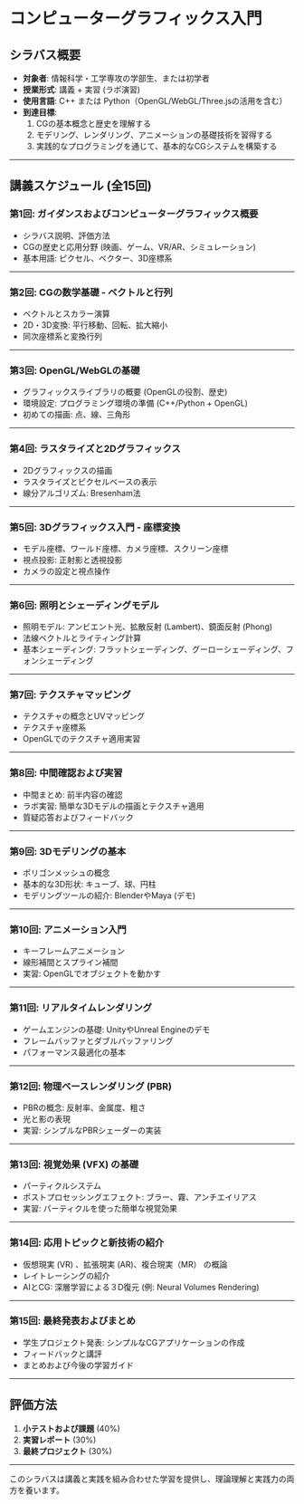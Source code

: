 # コンピューターグラフィックス入門  

## **シラバス概要**  
- **対象者**: 情報科学・工学専攻の学部生、または初学者  
- **授業形式**: 講義 + 実習 (ラボ演習)  
- **使用言語**: C++ または Python（OpenGL/WebGL/Three.jsの活用を含む）  
- **到達目標**:  
  1. CGの基本概念と歴史を理解する  
  2. モデリング、レンダリング、アニメーションの基礎技術を習得する  
  3. 実践的なプログラミングを通じて、基本的なCGシステムを構築する 

---

## **講義スケジュール (全15回)**  

### **第1回: ガイダンスおよびコンピューターグラフィックス概要**  
- シラバス説明、評価方法 
- CGの歴史と応用分野 (映画、ゲーム、VR/AR、シミュレーション)  
- 基本用語: ピクセル、ベクター、3D座標系  

---

### **第2回: CGの数学基礎 - ベクトルと行列**  
- ベクトルとスカラー演算  
- 2D・3D変換: 平行移動、回転、拡大縮小  
- 同次座標系と変換行列  

---

### **第3回: OpenGL/WebGLの基礎**  
- グラフィックスライブラリの概要 (OpenGLの役割、歴史)  
- 環境設定: プログラミング環境の準備 (C++/Python + OpenGL)  
- 初めての描画: 点、線、三角形  

---

### **第4回: ラスタライズと2Dグラフィックス**  
- 2Dグラフィックスの描画  
- ラスタライズとピクセルベースの表示  
- 線分アルゴリズム: Bresenham法  

---

### **第5回: 3Dグラフィックス入門 - 座標変換**  
- モデル座標、ワールド座標、カメラ座標、スクリーン座標  
- 視点投影: 正射影と透視投影  
- カメラの設定と視点操作  

---

### **第6回: 照明とシェーディングモデル**  
- 照明モデル: アンビエント光、拡散反射 (Lambert)、鏡面反射 (Phong)  
- 法線ベクトルとライティング計算  
- 基本シェーディング: フラットシェーディング、グーローシェーディング、フォンシェーディング  

---

### **第7回: テクスチャマッピング**  
- テクスチャの概念とUVマッピング  
- テクスチャ座標系  
- OpenGLでのテクスチャ適用実習  

---

### **第8回: 中間確認および実習**  
- 中間まとめ: 前半内容の確認  
- ラボ実習: 簡単な3Dモデルの描画とテクスチャ適用  
- 質疑応答およびフィードバック  

---

### **第9回: 3Dモデリングの基本**  
- ポリゴンメッシュの概念  
- 基本的な3D形状: キューブ、球、円柱  
- モデリングツールの紹介: BlenderやMaya (デモ)  

---

### **第10回: アニメーション入門**  
- キーフレームアニメーション  
- 線形補間とスプライン補間  
- 実習: OpenGLでオブジェクトを動かす  

---

### **第11回: リアルタイムレンダリング**  
- ゲームエンジンの基礎: UnityやUnreal Engineのデモ  
- フレームバッファとダブルバッファリング  
- パフォーマンス最適化の基本  

---

### **第12回: 物理ベースレンダリング (PBR)**  
- PBRの概念: 反射率、金属度、粗さ  
- 光と影の表現  
- 実習: シンプルなPBRシェーダーの実装  

---

### **第13回: 視覚効果 (VFX) の基礎**  
- パーティクルシステム  
- ポストプロセッシングエフェクト: ブラー、霧、アンチエイリアス  
- 実習: パーティクルを使った簡単な視覚効果  

---

### **第14回: 応用トピックと新技術の紹介**  
- 仮想現実 (VR) 、拡張現実 (AR)、複合現実（MR） の概論  
- レイトレーシングの紹介  
- AIとCG: 深層学習による３D復元 (例: Neural Volumes Rendering)  

---

### **第15回: 最終発表およびまとめ**  
- 学生プロジェクト発表: シンプルなCGアプリケーションの作成  
- フィードバックと講評  
- まとめおよび今後の学習ガイド  

---

## **評価方法**  
1. **小テストおよび課題** (40%)  
2. **実習レポート** (30%)  
3. **最終プロジェクト** (30%)  

---

このシラバスは講義と実践を組み合わせた学習を提供し、理論理解と実践力の両方を養います。
